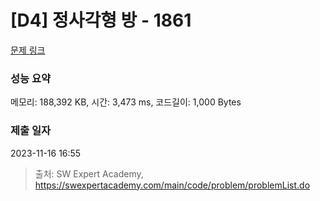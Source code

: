# [D4] 정사각형 방 - 1861 

[문제 링크](https://swexpertacademy.com/main/code/problem/problemDetail.do?contestProbId=AV5LtJYKDzsDFAXc) 

### 성능 요약

메모리: 188,392 KB, 시간: 3,473 ms, 코드길이: 1,000 Bytes

### 제출 일자

2023-11-16 16:55



> 출처: SW Expert Academy, https://swexpertacademy.com/main/code/problem/problemList.do